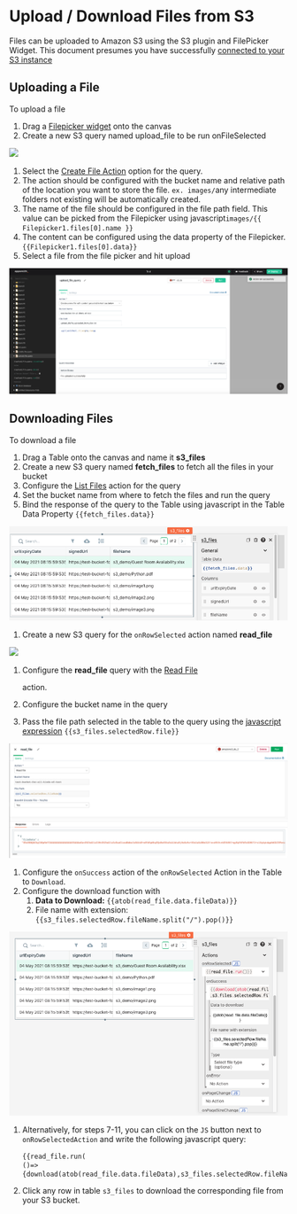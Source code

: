 # Upload / Download Files from S3

Files can be uploaded to Amazon S3 using the S3 plugin and FilePicker Widget. This document presumes you have successfully [connected to your S3 instance](../datasource-reference/querying-amazon-s3.md)

## Uploading a File

To upload a file

1. Drag a [Filepicker widget](../widget-reference/filepicker.md) onto the canvas
2. Create a new S3 query named upload\_file to be run onFileSelected

![](../.gitbook/assets/file-upload%20%282%29.gif)

1. Select the [Create File Action](../datasource-reference/querying-amazon-s3.md#create-file) option for the query.
2. The action should be configured with the bucket name and relative path of the location you want to store the file. `ex. images/`any intermediate folders not existing will be automatically created.
3. The name of the file should be configured in the file path field. This value can be picked from the Filepicker using javascript`images/{{ Filepicker1.files[0].name }}`
4. The content can be configured using the data property of the Filepicker. `{{Filepicker1.files[0].data}}`
5. Select a file from the file picker and hit upload

![Click to expand](../.gitbook/assets/amazon_s3_upload_query_using_filepicker.png)

## Downloading Files

To download a file

1. Drag a Table onto the canvas and name it **s3\_files**
2. Create a new S3 query named **fetch\_files** to fetch all the files in your bucket
3. Configure the [List Files](../datasource-reference/querying-amazon-s3.md#list-files-in-bucket) action for the query
4. Set the bucket name from where to fetch the files and run the query
5. Bind the response of the query to the Table using javascript in the Table Data Property `{{fetch_files.data}}`

![Click to expand](../.gitbook/assets/bind-list-files-to-table.png)

1. Create a new S3 query for the `onRowSelected` action named **read\_file**

![](../.gitbook/assets/create-action-on-row-selected.gif)

1. Configure the **read\_file** query with the [Read File](../datasource-reference/querying-amazon-s3.md#read-file) 

   action.

2. Configure the bucket name in the query
3. Pass the file path selected in the table to the query using the [javascript expression](writing-javascript-in-appsmith.md) `{{s3_files.selectedRow.file}}`

![Click to expand](../.gitbook/assets/s3-read-file-query.png)

1. Configure the `onSuccess` action of the `onRowSelected` Action in the Table to `Download`.
2. Configure the download function with
   1. **Data to Download:** `{{atob(read_file.data.fileData)}}`
   2. File name with extension:`{{s3_files.selectedRow.fileName.split("/").pop()}}`

![Click to expand](../.gitbook/assets/configure-download-on-success.png)

1. Alternatively, for steps 7-11, you can click on the `JS` button next to `onRowSelectedAction` and write the following javascript query:

   ```text
   {{read_file.run(
   ()=>{download(atob(read_file.data.fileData),s3_files.selectedRow.fileName.split("/").pop())})}}
   ```

2. Click any row in table `s3_files` to download the corresponding file from your S3 bucket.

